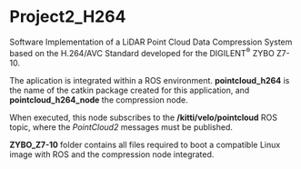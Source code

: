 # Project2_H264
Software Implementation of a LiDAR Point Cloud Data Compression System based on the H.264/AVC Standard developed for the DIGILENT<sup>®</sup> ZYBO Z7-10.

The aplication is integrated within a ROS environment. **pointcloud_h264** is the name of the catkin package created for this application, and **pointcloud_h264_node** the compression node.

When executed, this node subscribes to the **/kitti/velo/pointcloud** ROS topic, where the *PointCloud2* messages must be published.

**ZYBO_Z7-10** folder contains all files required to boot a compatible Linux image with ROS and the compression node integrated.
